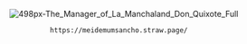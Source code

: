 ![498px-The_Manager_of_La_Manchaland_Don_Quixote_Full](https://github.com/user-attachments/assets/dd9e0d58-a538-4176-8a98-8f3751de7be3)

              https://meidemumsancho.straw.page/
